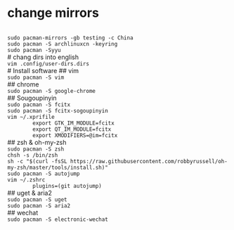# change mirrors
<code>
sudo pacman-mirrors -gb testing -c China
sudo pacman -S archlinuxcn -keyring
sudo pacman -Syyu
</code>
# chang dirs into english
<code>
vim .config/user-dirs.dirs
</code>
# Install software
## vim
<code>
sudo pacman -S vim
</code>
## chrome
<code>
sudo pacman -S google-chrome
</code>
## Sougoupinyin
<code>
sudo pacman -S fcitx
sudo pacman -S fcitx-sogoupinyin
vim ~/.xprifile
        export GTK_IM_MODULE=fcitx
        export QT_IM_MODULE=fcitx
        export XMODIFIERS=@im=fcitx
</code>
## zsh & oh-my-zsh
<code>
sudo pacman -S zsh
chsh -s /bin/zsh
sh -c "$(curl -fsSL https://raw.githubusercontent.com/robbyrussell/oh-my-zsh/master/tools/install.sh)"
sudo pacman -S autojump
vim ~/.zshrc
        plugins=(git autojump)
</code>
## uget & aria2
<code>
sudo pacman -S uget
sudo pacman -S aria2
</code>
## wechat
<code>
sudo pacman -S electronic-wechat
</code>

